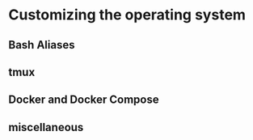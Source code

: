 # Customizing the operating system

## Bash Aliases

## tmux

## Docker and Docker Compose

## miscellaneous
